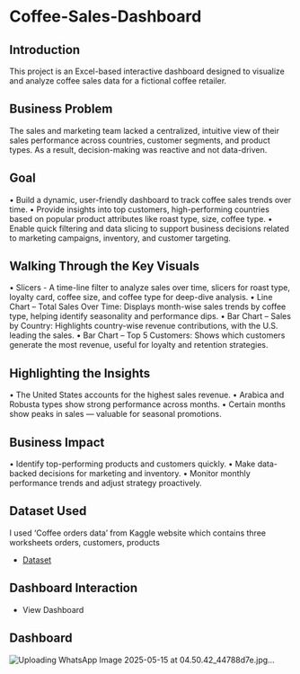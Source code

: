 # Coffee-Sales-Dashboard
## Introduction
This project is an Excel-based interactive dashboard designed to visualize and analyze coffee sales data for a fictional coffee retailer. 
## Business Problem
The sales and marketing team lacked a centralized, intuitive view of their sales performance across countries, customer segments, and product types. As a result, decision-making was reactive and not data-driven.
## Goal
•	Build a dynamic, user-friendly dashboard to track coffee sales trends over time.
•	Provide insights into top customers, high-performing countries based on popular product attributes like roast type, size, coffee type.
•	Enable quick filtering and data slicing to support business decisions related to marketing campaigns, inventory, and customer targeting.
## Walking Through the Key Visuals
•	Slicers - A time-line filter to analyze sales over time, slicers for roast type, loyalty card, coffee size, and coffee type for deep-dive analysis.
•	Line Chart – Total Sales Over Time: Displays month-wise sales trends by coffee type, helping identify seasonality and performance dips.
•	Bar Chart – Sales by Country: Highlights country-wise revenue contributions, with the U.S. leading the sales.
•	Bar Chart – Top 5 Customers: Shows which customers generate the most revenue, useful for loyalty and retention strategies.
## Highlighting the Insights
•	The United States accounts for the highest sales revenue.
•	Arabica and Robusta types show strong performance across months.
•	Certain months show peaks in sales — valuable for seasonal promotions.
## Business Impact
•	Identify top-performing products and customers quickly.
•	Make data-backed decisions for marketing and inventory.
•	Monitor monthly performance trends and adjust strategy proactively.
## Dataset Used
I used ‘Coffee orders data’ from Kaggle website which contains three worksheets orders, customers, products
- <a href="https://www.kaggle.com/datasets/mohammadkaiftahir/coffee-orders-data">Dataset</a>
## Dashboard Interaction
- <a herf="https://github.com/iSanchaita/Coffee-Sales-Dashboard/blob/main/Coffee%20Sales%20Dashboard.xlsx">View Dashboard</a>
## Dashboard
![Uploading WhatsApp Image 2025-05-15 at 04.50.42_44788d7e.jpg…]()













